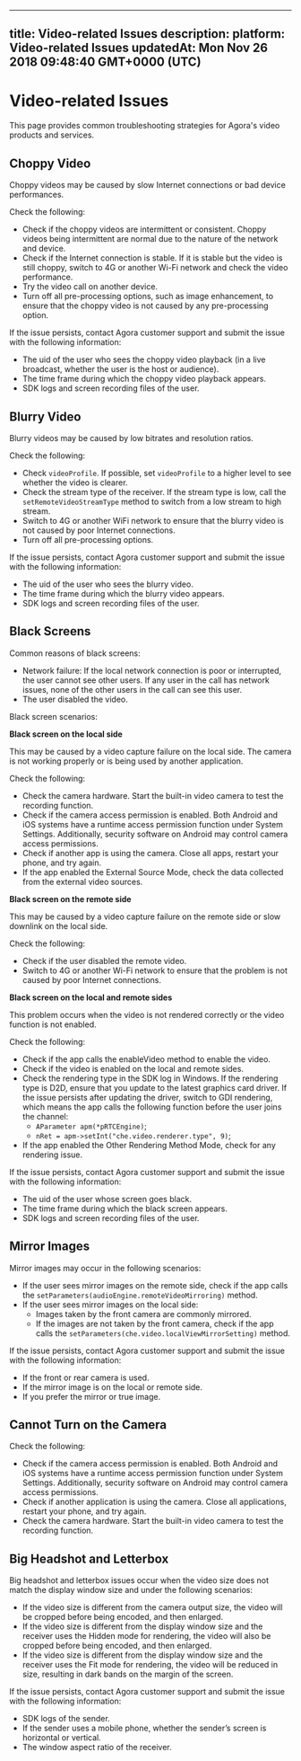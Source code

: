 
---
title: Video-related Issues
description: 
platform: Video-related Issues
updatedAt: Mon Nov 26 2018 09:48:40 GMT+0000 (UTC)
---
# Video-related Issues
This page provides common troubleshooting strategies for Agora's video products and services.

## Choppy Video

Choppy videos may be caused by slow Internet connections or bad device performances. 

Check the following:
* Check if the choppy videos are intermittent or consistent. Choppy videos being intermittent are normal due to the nature of the network and device.
* Check if the Internet connection is stable. If it is stable but the video is still choppy, switch to 4G or another Wi-Fi network and check the video performance.
* Try the video call on another device.
* Turn off all pre-processing options, such as image enhancement, to ensure that the choppy video is not caused by any pre-processing option.

If the issue persists, contact Agora customer support and submit the issue with the following information:
* The uid of the user who sees the choppy video playback (in a live broadcast, whether the user is the host or audience).
* The time frame during which the choppy video playback appears.
* SDK logs and screen recording files of the user.

## Blurry Video

Blurry videos may be caused by low bitrates and resolution ratios. 

Check the following:
* Check `videoProfile`. If possible, set `videoProfile` to a higher level to see whether the video is clearer.
* Check the stream type of the receiver. If the stream type is low, call the `setRemoteVideoStreamType` method to switch from a low stream to high stream.
* Switch to 4G or another WiFi network to ensure that the blurry video is not caused by poor Internet connections.
* Turn off all pre-processing options.

If the issue persists, contact Agora customer support and submit the issue with the following information:
* The uid of the user who sees the blurry video.
* The time frame during which the blurry video appears.
* SDK logs and screen recording files of the user.

## Black Screens

Common reasons of black screens:
* Network failure: If the local network connection is poor or interrupted, the user cannot see other users. If any user in the call has network issues, none of the other users in the call can see this user.
* The user disabled the video. 

Black screen scenarios:

**Black screen on the local side**

This may be caused by a video capture failure on the local side. The camera is not working properly or is being used by another application.

Check the following:
* Check the camera hardware. Start the built-in video camera to test the recording function.
* Check if the camera access permission is enabled. Both Android and iOS systems have a runtime access permission function under System Settings. Additionally, security software on Android may control camera access permissions.
* Check if another app is using the camera. Close all apps, restart your phone, and try again.
* If the app enabled the External Source Mode, check the data collected from the external video sources.

**Black screen on the remote side**

This may be caused by a video capture failure on the remote side or slow downlink on the local side.

Check the following:

* Check if the user disabled the remote video.
* Switch to 4G or another Wi-Fi network to ensure that the problem is not caused by poor Internet connections.

**Black screen on the local and remote sides**

This problem occurs when the video is not rendered correctly or the video function is not enabled.

Check the following:
* Check if the app calls the enableVideo method to enable the video.
* Check if the video is enabled on the local and remote sides.
* Check the rendering type in the SDK log in Windows. If the rendering type is D2D, ensure that you update to the latest graphics card driver. If the issue persists after updating the driver, switch to GDI rendering, which means the app calls the following function before the user joins the channel:
	* `AParameter apm(*pRTCEngine)`;
	* `nRet = apm->setInt("che.video.renderer.type", 9)`;
* If the app enabled the Other Rendering Method Mode, check for any rendering issue.

If the issue persists, contact Agora customer support and submit the issue with the following information:
* The uid of the user whose screen goes black.
* The time frame during which the black screen appears.
* SDK logs and screen recording files of the user.

## Mirror Images
Mirror images may occur in the following scenarios:

* If the user sees mirror images on the remote side, check if the app calls the `setParameters(audioEngine.remoteVideoMirroring)` method.
* If the user sees mirror images on the local side:
	* Images taken by the front camera are commonly mirrored.
	* If the images are not taken by the front camera, check if the app calls the `setParameters(che.video.localViewMirrorSetting)` method.

If the issue persists, contact Agora customer support and submit the issue with the following information:
* If the front or rear camera is used.
* If the mirror image is on the local or remote side.
* If you prefer the mirror or true image.

## Cannot Turn on the Camera
Check the following:
* Check if the camera access permission is enabled. Both Android and iOS systems have a runtime access permission function under System Settings. Additionally, security software on Android may control camera access permissions.
* Check if another application is using the camera. Close all applications, restart your phone, and try again.
* Check the camera hardware. Start the built-in video camera to test the recording function.

## Big Headshot and Letterbox
Big headshot and letterbox issues occur when the video size does not match the display window size and under the following scenarios:

* If the video size is different from the camera output size, the video will be cropped before being encoded, and then enlarged.
* If the video size is different from the display window size and the receiver uses the Hidden mode for rendering, the video will also be cropped before being encoded, and then enlarged.
* If the video size is different from the display window size and the receiver uses the Fit mode for rendering, the video will be reduced in size, resulting in dark bands on the margin of the screen.

If the issue persists, contact Agora customer support and submit the issue with the following information:

* SDK logs of the sender.
* If the sender uses a mobile phone, whether the sender’s screen is horizontal or vertical.
* The window aspect ratio of the receiver.



